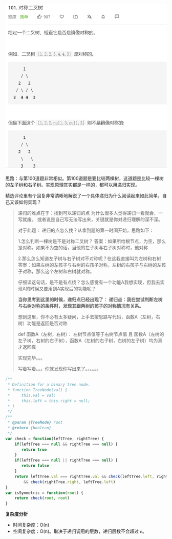 ![](../images/lc101.png)

思路：与第100道题非常相似。第100道题是要比较两棵树，这道题是比较一棵树的左子树和右子树。实现原理其实都是一样的，都可以用递归实现。

精选评论里有个回复非常清晰地解说了一个具体递归为什么阅读起来如此简单，自己又该如何实现？

>递归的难点在于：找到可以递归的点 为什么很多人觉得递归一看就会，一写就废。 或者说是自己写无法写出来，关键就是你对递归理解的深不深。
>
>对于此题： 递归的点怎么找？从拿到题的第一时间开始，思路如下：
>
>1.怎么判断一棵树是不是对称二叉树？ 答案：如果所给根节点，为空，那么是对称。如果不为空的话，当他的左子树与右子树对称时，他对称
>
>2.那么怎么知道左子树与右子树对不对称呢？在这我直接叫为左树和右树 答案：如果左树的左孩子与右树的右孩子对称，左树的右孩子与右树的左孩子对称，那么这个左树和右树就对称。
>
>仔细读这句话，是不是有点绕？怎么感觉有一个功能A我想实现，但我去实现A的时候又要用到A实现后的功能呢？
>
>**当你思考到这里的时候，递归点已经出现了： 递归点：我在尝试判断左树与右树对称的条件时，发现其跟两树的孩子的对称情况有关系。**
>
>想到这里，你不必有太多疑问，上手去按思路写代码，函数A（左树，右树）功能是返回是否对称
>
>def 函数A（左树，右树）： 左树节点值等于右树节点值 且 函数A（左树的左子树，右树的右子树），函数A（左树的右子树，右树的左子树）均为真 才返回真
>
>实现完毕。。。
>
>写着写着。。。你就发现你写出来了。。。。。。

```javascript
/**
 * Definition for a binary tree node.
 * function TreeNode(val) {
 *     this.val = val;
 *     this.left = this.right = null;
 * }
 */
/**
 * @param {TreeNode} root
 * @return {boolean}
 */
var check = function(leftTree, rightTree) {
    if(leftTree === null && rightTree === null) {
       return true
    }
    if(leftTree === null || rightTree === null) {
       return false
    }
    return leftTree.val === rightTree.val && check(leftTree.left, rightTree.right)
        && check(rightTree.right, leftTree.left)
}
var isSymmetric = function(root) {
    return check(root, root)
}
```

**复杂度分析**

- 时间复杂度：O(n)
- 空间复杂度：O(n)。取决于递归调用的层数，递归层数不会超过 `n`。